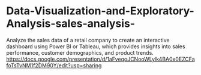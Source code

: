 # Data-Visualization-and-Exploratory-Analysis-sales-analysis-
Analyze the sales data of a retail company to create an interactive dashboard using Power BI or Tableau, which provides insights into sales performance, customer demographics, and product trends.
https://docs.google.com/presentation/d/1aFveqoJCNooWLylk4BA0x0EZCFafoTsTvNM1f2DM90Y/edit?usp=sharing
